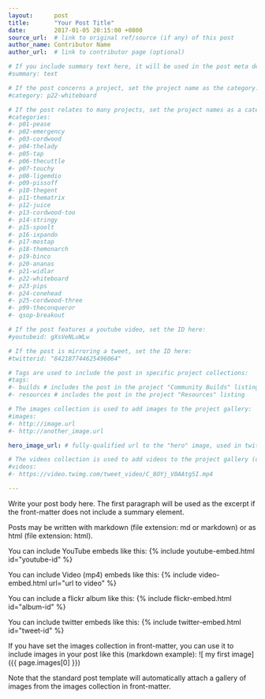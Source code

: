 ```yaml
---
layout:      post
title:       "Your Post Title"
date:        2017-01-05 20:15:00 +0800
source_url:  # link to original ref/source (if any) of this post
author_name: Contributor Name
author_url:  # link to contributor page (optional)

# If you include summary text here, it will be used in the post meta description instead of an excerpt from the post body
#summary: text

# If the post concerns a project, set the project name as the category:
#category: p22-whiteboard

# If the post relates to many projects, set the project names as a categories array:
#categories:
#- p01-pease
#- p02-emergency
#- p03-cordwood
#- p04-thelady
#- p05-tap
#- p06-thecuttle
#- p07-touchy
#- p08-ligemdio
#- p09-pissoff
#- p10-thegent
#- p11-thematrix
#- p12-juice
#- p13-cordwood-too
#- p14-stringy
#- p15-spoolt
#- p16-ixpando
#- p17-mostap
#- p18-themonarch
#- p19-binco
#- p20-ananas
#- p21-widlar
#- p22-whiteboard
#- p23-pips
#- p24-conehead
#- p25-cordwood-three
#- p99-theconqueror
#- qsop-breakout

# If the post features a youtube video, set the ID here:
#youtubeid: gXsVeNLuWLw

# If the post is mirroring a tweet, set the ID here:
#twitterid: "842187744625496064"

# Tags are used to include the post in specific project collections:
#tags:
#- builds # includes the post in the project "Community Builds" listing
#- resources # includes the post in the project "Resources" listing

# The images collection is used to add images to the project gallery:
#images:
#- http://image.url
#- http://another_image.url

hero_image_url: # fully-qualified url to the "hero" image, used in twitter cards for example

# The videos collection is used to add videos to the project gallery (currently only mp4):
#videos:
#- https://video.twimg.com/tweet_video/C_8OYj_V0AAtg5I.mp4

---
```


Write your post body here. The first paragraph will be used as the excerpt if
the front-matter does not include a summary element.

Posts may be written with markdown (file extension: md or markdown)
or as html (file extension: html).

You can include YouTube embeds like this:
{% include youtube-embed.html id="youtube-id" %}

You can include Video (mp4) embeds like this:
{% include video-embed.html url="url to video" %}

You can include a flickr album like this:
{% include flickr-embed.html id="album-id" %}

You can include twitter embeds like this:
{% include twitter-embed.html id="tweet-id" %}

If you have set the images collection in front-matter, you can use it to include images in
your post like this (markdown example):
![ my first image]({{ page.images[0] }})

Note that the standard post template will automatically attach a gallery of
images from the images collection in front-matter.
